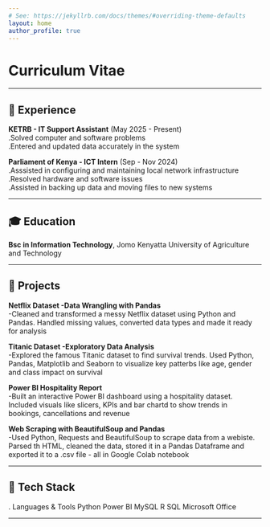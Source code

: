 ```yaml
---
# See: https://jekyllrb.com/docs/themes/#overriding-theme-defaults
layout: home
author_profile: true
---
```


# Curriculum Vitae

---

## 💼 Experience
**KETRB - IT Support Assistant** (May 2025 - Present)<br>
.Solved computer and software problems<br>
.Entered and updated data accurately in the system

**Parliament of Kenya - ICT Intern** (Sep - Nov 2024)<br>
.Asssisted in configuring and maintaining local network infrastructure<br>
.Resolved hardware and software issues<br>
.Assisted in backing up data and moving files to new systems

---

## 🎓 Education
**Bsc in Information Technology**, Jomo Kenyatta University of Agriculture and Technology

---

## 🚀 Projects
**Netflix Dataset -Data Wrangling with Pandas**<br>
-Cleaned and transformed a messy Netflix dataset using Python and Pandas. Handled missing values, converted data types and made it ready for analysis

**Titanic Dataset -Exploratory Data Analysis**<br>
-Explored the famous Titanic dataset to find survival trends. Used Python, Pandas, Matplotlib and Seaborn to visualize key patterbs like age, gender and class impact on survival

**Power BI Hospitality Report**<br>
-Built an interactive Power BI dashboard using a hospitality dataset. Included visuals like slicers, KPIs and bar chartd to show trends in bookings, cancellations and revenue

**Web Scraping with BeautifulSoup and Pandas**<br>
-Used Python, Requests and BeautifulSoup to scrape data from a webiste. Parsed th HTML, cleaned the data, stored it in a Pandas Dataframe and exported it to a .csv file - all in Google Colab notebook

---

## 🔧 Tech Stack
. Languages & Tools
Python    Power BI   MySQL
R         SQL        Microsoft Office

---

